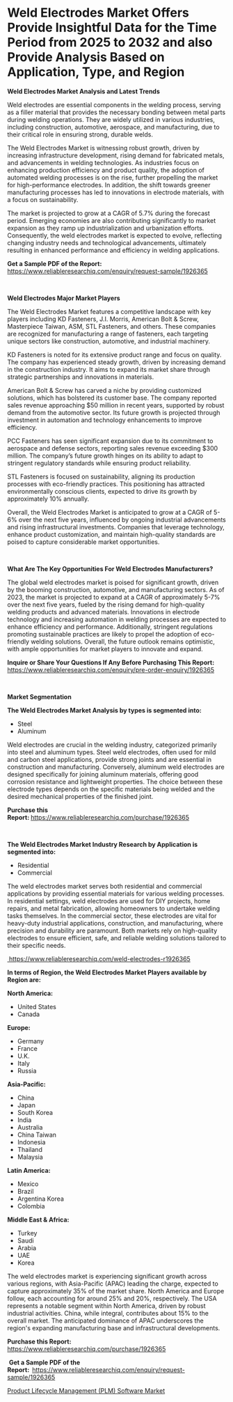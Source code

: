 <p><h1>Weld Electrodes Market Offers Provide Insightful Data for the Time Period from 2025 to 2032 and also Provide Analysis Based on Application, Type, and Region</h1></p><p><strong>Weld Electrodes Market Analysis and Latest Trends</strong></p>
<p><p>Weld electrodes are essential components in the welding process, serving as a filler material that provides the necessary bonding between metal parts during welding operations. They are widely utilized in various industries, including construction, automotive, aerospace, and manufacturing, due to their critical role in ensuring strong, durable welds.</p><p>The Weld Electrodes Market is witnessing robust growth, driven by increasing infrastructure development, rising demand for fabricated metals, and advancements in welding technologies. As industries focus on enhancing production efficiency and product quality, the adoption of automated welding processes is on the rise, further propelling the market for high-performance electrodes. In addition, the shift towards greener manufacturing processes has led to innovations in electrode materials, with a focus on sustainability.</p><p>The market is projected to grow at a CAGR of 5.7% during the forecast period. Emerging economies are also contributing significantly to market expansion as they ramp up industrialization and urbanization efforts. Consequently, the weld electrodes market is expected to evolve, reflecting changing industry needs and technological advancements, ultimately resulting in enhanced performance and efficiency in welding applications.</p></p>
<p><strong>Get a Sample PDF of the Report:&nbsp;</strong> <a href="https://www.reliableresearchiq.com/enquiry/request-sample/1926365?utm_campaign=3171&utm_medium=2&utm_source=Github&utm_content=ia&utm_term=28032025&utm_id=weld-electrodes">https://www.reliableresearchiq.com/enquiry/request-sample/1926365</a></p>
<p>&nbsp;</p>
<p><strong>Weld Electrodes Major Market Players</strong></p>
<p><p>The Weld Electrodes Market features a competitive landscape with key players including KD Fasteners, J.I. Morris, American Bolt & Screw, Masterpiece Taiwan, ASM, STL Fasteners, and others. These companies are recognized for manufacturing a range of fasteners, each targeting unique sectors like construction, automotive, and industrial machinery.</p><p>KD Fasteners is noted for its extensive product range and focus on quality. The company has experienced steady growth, driven by increasing demand in the construction industry. It aims to expand its market share through strategic partnerships and innovations in materials.</p><p>American Bolt & Screw has carved a niche by providing customized solutions, which has bolstered its customer base. The company reported sales revenue approaching $50 million in recent years, supported by robust demand from the automotive sector. Its future growth is projected through investment in automation and technology enhancements to improve efficiency.</p><p>PCC Fasteners has seen significant expansion due to its commitment to aerospace and defense sectors, reporting sales revenue exceeding $300 million. The company’s future growth hinges on its ability to adapt to stringent regulatory standards while ensuring product reliability.</p><p>STL Fasteners is focused on sustainability, aligning its production processes with eco-friendly practices. This positioning has attracted environmentally conscious clients, expected to drive its growth by approximately 10% annually.</p><p>Overall, the Weld Electrodes Market is anticipated to grow at a CAGR of 5-6% over the next five years, influenced by ongoing industrial advancements and rising infrastructural investments. Companies that leverage technology, enhance product customization, and maintain high-quality standards are poised to capture considerable market opportunities.</p></p>
<p>&nbsp;</p>
<p><strong>What Are The Key Opportunities For Weld Electrodes Manufacturers?</strong></p>
<p><p>The global weld electrodes market is poised for significant growth, driven by the booming construction, automotive, and manufacturing sectors. As of 2023, the market is projected to expand at a CAGR of approximately 5-7% over the next five years, fueled by the rising demand for high-quality welding products and advanced materials. Innovations in electrode technology and increasing automation in welding processes are expected to enhance efficiency and performance. Additionally, stringent regulations promoting sustainable practices are likely to propel the adoption of eco-friendly welding solutions. Overall, the future outlook remains optimistic, with ample opportunities for market players to innovate and expand.</p></p>
<p><strong>Inquire or Share Your Questions If Any Before Purchasing This Report:</strong> <a href="https://www.reliableresearchiq.com/enquiry/pre-order-enquiry/1926365?utm_campaign=3171&utm_medium=2&utm_source=Github&utm_content=ia&utm_term=28032025&utm_id=weld-electrodes">https://www.reliableresearchiq.com/enquiry/pre-order-enquiry/1926365</a></p>
<p>&nbsp;</p>
<p><strong>Market Segmentation</strong></p>
<p><strong>The Weld Electrodes Market Analysis by types is segmented into:</strong></p>
<p><ul><li>Steel</li><li>Aluminum</li></ul></p>
<p><p>Weld electrodes are crucial in the welding industry, categorized primarily into steel and aluminum types. Steel weld electrodes, often used for mild and carbon steel applications, provide strong joints and are essential in construction and manufacturing. Conversely, aluminum weld electrodes are designed specifically for joining aluminum materials, offering good corrosion resistance and lightweight properties. The choice between these electrode types depends on the specific materials being welded and the desired mechanical properties of the finished joint.</p></p>
<p><strong>Purchase this Report:&nbsp;</strong><a href="https://www.reliableresearchiq.com/purchase/1926365?utm_campaign=3171&utm_medium=2&utm_source=Github&utm_content=ia&utm_term=28032025&utm_id=weld-electrodes">https://www.reliableresearchiq.com/purchase/1926365</a></p>
<p>&nbsp;</p>
<p><strong>The Weld Electrodes Market Industry Research by Application is segmented into:</strong></p>
<p><ul><li>Residential</li><li>Commercial</li></ul></p>
<p><p>The weld electrodes market serves both residential and commercial applications by providing essential materials for various welding processes. In residential settings, weld electrodes are used for DIY projects, home repairs, and metal fabrication, allowing homeowners to undertake welding tasks themselves. In the commercial sector, these electrodes are vital for heavy-duty industrial applications, construction, and manufacturing, where precision and durability are paramount. Both markets rely on high-quality electrodes to ensure efficient, safe, and reliable welding solutions tailored to their specific needs.</p></p>
<p><a href="https://www.reliableresearchiq.com/weld-electrodes-r1926365?utm_campaign=3171&utm_medium=2&utm_source=Github&utm_content=ia&utm_term=28032025&utm_id=weld-electrodes">&nbsp;https://www.reliableresearchiq.com/weld-electrodes-r1926365</a></p>
<p><strong>In terms of Region, the Weld Electrodes Market Players available by Region are:</strong></p>
<p>
    <p> <strong> North America: </strong>
        <ul>
            <li>United States</li>
            <li>Canada</li>
        </ul>
        </p> 
    <p> <strong> Europe: </strong>
        <ul>
            <li>Germany</li>
            <li>France</li>
            <li>U.K.</li>
            <li>Italy</li>
            <li>Russia</li>
        </ul>
        </p> 
    <p> <strong> Asia-Pacific: </strong>
        <ul>
            <li>China</li>
            <li>Japan</li>
            <li>South Korea</li>
            <li>India</li>
            <li>Australia</li>
            <li>China Taiwan</li>
            <li>Indonesia</li>
            <li>Thailand</li>
            <li>Malaysia</li>
        </ul>
        </p> 
    <p> <strong> Latin America: </strong>
        <ul>
            <li>Mexico</li>
            <li>Brazil</li>
            <li>Argentina Korea</li>
            <li>Colombia</li>
        </ul>
        </p> 
    <p> <strong> Middle East & Africa: </strong>
        <ul>
            <li>Turkey</li>
            <li>Saudi</li>
            <li>Arabia</li>
            <li>UAE</li>
            <li>Korea</li>
        </ul>
    </p>
    </p>
<p><p>The weld electrodes market is experiencing significant growth across various regions, with Asia-Pacific (APAC) leading the charge, expected to capture approximately 35% of the market share. North America and Europe follow, each accounting for around 25% and 20%, respectively. The USA represents a notable segment within North America, driven by robust industrial activities. China, while integral, contributes about 15% to the overall market. The anticipated dominance of APAC underscores the region's expanding manufacturing base and infrastructural developments.</p></p>
<p><strong>Purchase this Report: </strong><a href="https://www.reliableresearchiq.com/purchase/1926365?utm_campaign=3171&utm_medium=2&utm_source=Github&utm_content=ia&utm_term=28032025&utm_id=weld-electrodes">https://www.reliableresearchiq.com/purchase/1926365</a></p>
<p>&nbsp;<strong>Get a Sample PDF of the Report:&nbsp;&nbsp;</strong><a href="https://www.reliableresearchiq.com/enquiry/request-sample/1926365?utm_campaign=3171&utm_medium=2&utm_source=Github&utm_content=ia&utm_term=28032025&utm_id=weld-electrodes">https://www.reliableresearchiq.com/enquiry/request-sample/1926365</a></p>
<p><strong></strong></p>
<p><p><a href="https://github.com/celpabembes/Market-Research-Report-List-1/blob/main/product-lifecycle-management-plm-software-market.md?utm_campaign=3171&utm_medium=2&utm_source=Github&utm_content=ia&utm_term=28032025&utm_id=weld-electrodes">Product Lifecycle Management (PLM) Software Market</a></p></p>